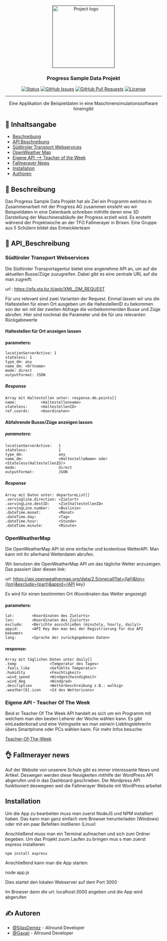 <p align="center">
  <a href="" rel="noopener">
 <img width=200px height=200px src="https://www.progress.cc/fileadmin/templates/images/logos/Logo_ProgressAG.svg" alt="Project logo"></a>
</p>

<h3 align="center">Progress Sample Data Projekt</h3>

<div align="center">

[![Status](https://img.shields.io/badge/status-active-success.svg)]()
[![GitHub Issues](https://img.shields.io/github/issues/ProgressJunior/Progress-Project.svg)](https://github.com/ProgressJunior/Progress-Project/issues)
[![GitHub Pull Requests](https://img.shields.io/github/issues-pr/ProgressJunior/Progress-Project.svg)](https://github.com/ProgressJunior/Progress-Project/pulls)
[![License](https://img.shields.io/badge/license-MIT-blue.svg)](/LICENSE)

</div>

---

<p align="center"> Eine Applikation die Beispieldaten in eine Maschinensimulationssoftware hineingibt
    <br> 
</p>

## 📝 Inhaltsangabe

* [Beschreibung](#Beschreibung)
* [API Beschreibung](#APIBeschreibung)
* [Südtiroler Transport Webservices](#stawebs)
* [OpenWeather Map](#openweathermap)
* [Eigene API --> Teacher of the Week](#toftw)
* [Fallmerayer News](#webscraper)
* [Installation](#instalation)
* [Authoren](#authors)




## 🧐 Beschreibung <a name = "Beschreibung"></a>

Das Progress Sample Data Projekt hat als Ziel ein Programm welches in Zusammenarbeit mit der Progress AG zusammen ensteht wo wir Beispieldaten in eine Datenbank schreiben mithilfe deren eine 3D Darstellung der Maschinenabläufe der Progress erzielt wird. Es ensteht während der Projektwoche an der TFO Fallmerayer in Brixen. Eine Gruppe aus 5 Schülern bildet das Entwicklerteam

## 👾 API_Beschreibung <a name = "APIBeschreibung"></a>

### Südtiroler Transport Webservices <a name = "stawebs"></a>

Die Südtiroler Transportagentur bietet eine angenehme API an, um auf die aktuellen Busse/Züge zuzugreifen. Dabei gibt es eine zentrale URL auf die man zugreift: 

url : https://efa.sta.bz.it/apb/XML_DM_REQUEST

Für uns relevant sind zwei Varianten der Request. Einmal lassen wir uns die Haltestellen für einen Ort ausgeben um die HaltestellenID zu bekommen von der wir mit der zweiten Abfrage die vorbeikommenden Busse und Züge abrufen. Hier sind nochmal die Parameter und die für uns relevanten Rückgabewerte

#### Haltestellen für Ort anzeigen lassen

#### parameters:

    locationServerActive: 1
    stateless: 1
    type_dm: any
    name_dm: <Ortname>
    mode: direct
    outputFormat: JSON

##### Response 
    Array mit Haltestellen unter: response.dm.points[]
    name:           <Haltestellenname>
    stateless:      <HaltestellenID>
    ref.coords:     <Koordinaten>

#### Abfahrende Busse/Züge anzeigen lassen

##### parameters:

    locationServerActive:   1
    stateless:              1
    type_dm:                any
    name_dm:                <HaltestelleName> oder <Stateless(HaltestellenID)>
    mode:                   direct
    outputFormat:           JSON

##### Response
    Array mit Daten unter: departureList[]
    .servingline.direction: <Zielort>
    .servingLine.destID:    <ZielhaltestellenID>
    .servingLine.number:    <Buslinie>
    .dateTime.monat:        <Monat>
    .dateTime.day:          <Tag>
    .dateTime.hour:         <Stunde>
    .dateTime.minute:       <Minute>
    
### OpenWeatherMap <a name = "openweathermap"></a>

Die OpenWeatherMap API ist eine einfache und kostenlose WetterAPI. Man kann mit ihr allerhand Wetterdaten abrufen.

Wir benutzen die OpenWeatherMap API um das tägliche Wetter anzuzeigen. Das passiert über diesen link:

url: https://api.openweathermap.org/data/2.5/onecall?lat={lat}&lon={lon}&exclude={part}&appid={API key}

Es wird für einen bestimmten Ort (Koordinaten das Wetter angezeigt)

#### parameters:

    lat:        <Koordinaten des Zielorts>
    lon:        <Koordinaten des Zielorts>
    exclude:    <Berichte ausschließen (minutely, hourly, daily)>
    appid:      <API Key den man bei der Registrierung für die API bekommt>
    lang:       <Sprache der zurückgegebenen Daten>

#### response:

    Array mit täglichen Daten unter daily[]
    .temp               <Temperatur des Tages>
    .feels_like         <Gefühlte Temperatur>
    .humidity           <Feuchtigkeit>
    .wind_speed         <Windgeschwindigkeit>
    .wind_deg           <Windgrad>
    .description        <Wetterbeschreibung z.B.: wolkig>
    .weather[0].icon    <Id des Wettericons>


### Eigene API - Teacher Of The Week <a name = "toftw"></a>

Beid er Teacher Of The Week API handelt es sich um ein Programm mit welchem man den besten Leherer der Woche wählen kann. Es gibt einLeaderborad und eine Votingseite wo man seine/n Lieblingslehrer/in übers Smartphone oder PCs wählen kann. Für mehr Infos besuche:

[Teacher-Of-The-Week](https://github.com/kaffarell/teacher-of-the-week)


## 👌 Fallmerayer news <a name = "news"></a>

Auf der Website von unserere Schule gibt es immer interessante News und Artikel. Deswegen werden diese Neuigkeiten mithilfe der WordPress API abgerufen und in das Dashboard geschrieben. Die Wordpress API funktioniert deswegeen weil die Fallmerayer Website mit WordPress arbeitet


## Installation

Um die App zu bearbeiten muss man zuerst NodeJS und NPM installiert haben. Das kann man ganz einfach vom Browser herunterladen (Windows) oder mit ein paar Befehlen instllieren (Linux)

Anschließend muss man ein Terminal aufmachen und sich zum Ordner begeben. Um das Projekt zuum Laufen zu bringen mus s man zuerst express installieren
    
    npm install express

Anschließend kann man die App starten:

node app.js

Dies startet den lokalen Webserver auf dem Port 3000

Im Browser dann die url: localhost:3000 angeben und die App wird abgerufen


## ✍️ Autoren <a name = "authors"></a>

- [@SilasDemez](https://github.com/SilasDemez) - Allround Developer
- [@Gavaii](https://github.com/Gavaii) - Allround Developer